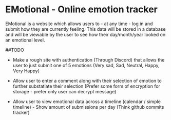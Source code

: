 # EMotional - Online emotion tracker

EMotional is a website which allows users to - at any time - log in and submit how they are currently feeling.
This data will be stored in a database and will be viewable by the user to see how their day/month/year looked on an emotional level.

##TODO

- Make a rough site with authentication (Through Discord) that allows the user to just submit one of 5 emotions (Very sad, Sad, Neutral, Happy, Very Happy)

- Allow user to enter a comment along with their selection of emotion to further substatiate their selection (Prefer some form of encryption for storage - prefer only user can decrypt message)

- Allow user to view emotional data across a timeline (calendar / simple timeline) - Show amount of submissions per day (Think github commits tracker)